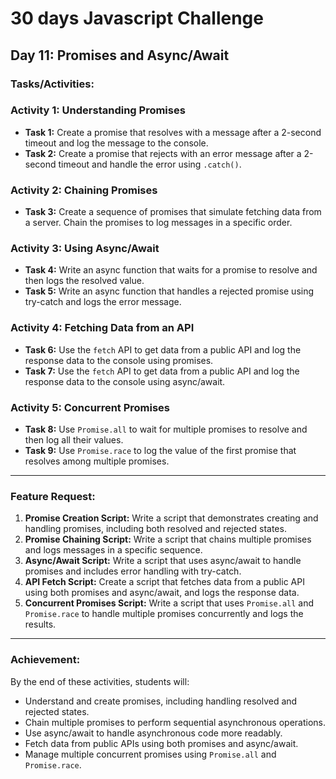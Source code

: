 # 30 days Javascript Challenge

## Day 11: Promises and Async/Await

### Tasks/Activities:

### Activity 1: Understanding Promises

- **Task 1:** Create a promise that resolves with a message after a 2-second timeout and log the message to the console.
- **Task 2:** 
Create a promise that rejects with an error message after a 2-second timeout and handle the error using `.catch()`.

### Activity 2: Chaining Promises

- **Task 3:** Create a sequence of promises that simulate fetching data from a server. Chain the promises to log messages in a specific order.

### Activity 3: Using Async/Await

- **Task 4:** Write an async function that waits for a promise to resolve and then logs the resolved value.
- **Task 5:** Write an async function that handles a rejected promise using try-catch and logs the error message.

### Activity 4: Fetching Data from an API

- **Task 6:** Use the `fetch` API to get data from a public API and log the response data to the console using promises.
- **Task 7:** Use the `fetch` API to get data from a public API and log the response data to the console using async/await.

### Activity 5: Concurrent Promises

- **Task 8:** Use `Promise.all` to wait for multiple promises to resolve and then log all their values.
- **Task 9:** Use `Promise.race` to log the value of the first promise that resolves among multiple promises.

---

### Feature Request:

1. **Promise Creation Script:** Write a script that demonstrates creating and handling promises, including both resolved and rejected states.
2. **Promise Chaining Script:** Write a script that chains multiple promises and logs messages in a specific sequence.
3. **Async/Await Script:** Write a script that uses async/await to handle promises and includes error handling with try-catch.
4. **API Fetch Script:** Create a script that fetches data from a public API using both promises and async/await, and logs the response data.
5. **Concurrent Promises Script:** Write a script that uses `Promise.all` and `Promise.race` to handle multiple promises concurrently and logs the results.

---

### Achievement:

By the end of these activities, students will:

- Understand and create promises, including handling resolved and rejected states.
- Chain multiple promises to perform sequential asynchronous operations.
- Use async/await to handle asynchronous code more readably.
- Fetch data from public APIs using both promises and async/await.
- Manage multiple concurrent promises using `Promise.all` and `Promise.race`.